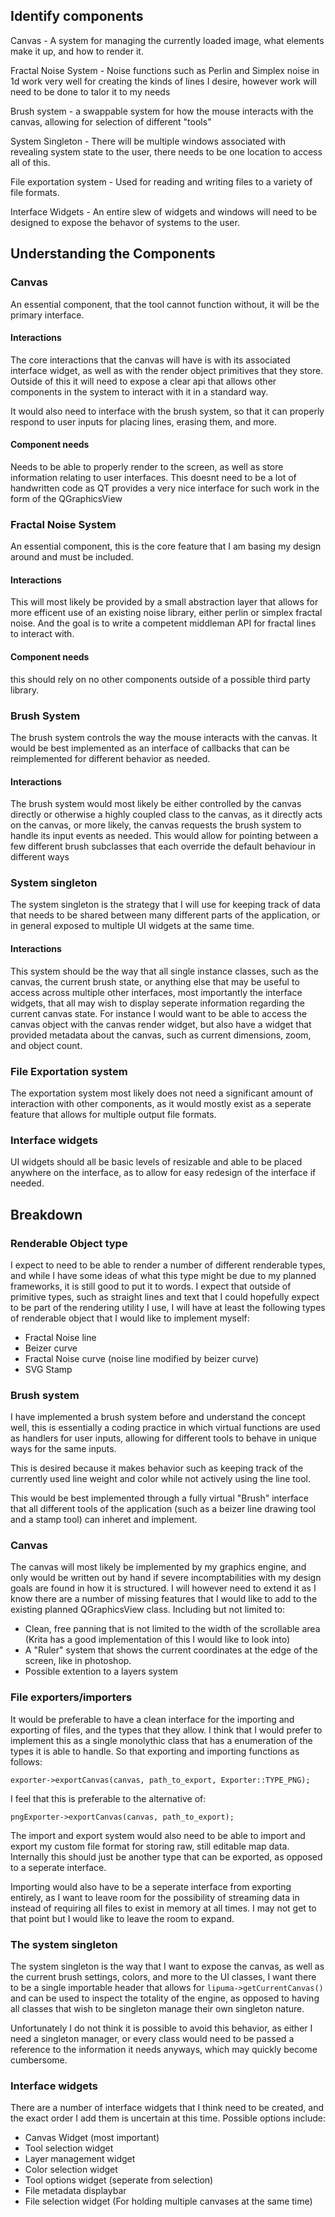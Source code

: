 ## Identify components

Canvas - A system for managing the currently loaded image, what elements make it up, and how to render it.

Fractal Noise System - Noise functions such as Perlin and Simplex noise in 1d work very well for creating the kinds of lines I desire, however work will need to be done to talor it to my needs

Brush system - a swappable system for how the mouse interacts with the canvas, allowing for selection of different "tools" 

System Singleton - There will be multiple windows associated with revealing system state to the user, there needs to be one location to access all of this.

File exportation system - Used for reading and writing files to a variety of file formats.

Interface Widgets - An entire slew of widgets and windows will need to be designed to expose the behavor of systems to the user.


## Understanding the Components

### Canvas

An essential component, that the tool cannot function without, it will be the primary interface. 

#### Interactions

The core interactions that the canvas will have is with its associated interface widget, as well as with the render object primitives that they store. Outside of this it will need to expose a clear api that allows other components in the system to interact with it in a standard way.

It would also need to interface with the brush system, so that it can properly respond to user inputs for placing lines, erasing them, and more. 


#### Component needs

Needs to be able to properly render to the screen, as well as store information relating to user interfaces. This doesnt need to be a lot of handwritten code as QT provides a very nice interface for such work in the form of the QGraphicsView 



### Fractal Noise System

An essential component, this is the core feature that I am basing my design around and must be included.

#### Interactions

This will most likely be provided by a small abstraction layer that allows for more efficent use of an existing noise library, either perlin or simplex fractal noise. And the goal is to write a competent middleman API for fractal lines to interact with.

#### Component needs

this should rely on no other components outside of a possible third party library. 


### Brush System

The brush system controls the way the mouse interacts with the canvas. It would be best implemented as an interface of callbacks that can be reimplemented for different behavior as needed.

#### Interactions

The brush system would most likely be either controlled by the canvas directly or otherwise a highly coupled class to the canvas, as it directly acts on the canvas, or more likely, the canvas requests the brush system to handle its input events as needed. This would allow for pointing between a few different brush subclasses that each override the default behaviour in different ways

### System singleton

The system singleton is the strategy that I will use for keeping track of data that needs to be shared between many different parts of the application, or in general exposed to multiple UI widgets at the same time. 

#### Interactions
This system should be the way that all single instance classes, such as the canvas, the current brush state, or anything else that may be useful to access across multiple other interfaces, most importantly the interface widgets, that all may wish to display seperate information regarding the current canvas state. For instance I would want to be able to access the canvas object with the canvas render widget, but also have a widget that provided metadata about the canvas, such as current dimensions, zoom, and object count. 

### File Exportation system

The exportation system most likely does not need a significant amount of interaction with other components, as it would mostly exist as a seperate feature that allows for multiple output file formats. 


### Interface widgets

UI widgets should all be basic levels of resizable and able to be placed anywhere on the interface, as to allow for easy redesign of the interface if needed. 


## Breakdown

### Renderable Object type
I expect to need to be able to render a number of different renderable types, and while I have some ideas of what this type might be due to my planned frameworks, it is still good to put it to words. I expect that outside of primitive types, such as straight lines and text that I could hopefully expect to be part of the rendering utility I use, I will have at least the following types of renderable object that I would like to implement myself:

- Fractal Noise line
- Beizer curve
- Fractal Noise curve (noise line modified by beizer curve)
- SVG Stamp

### Brush system

I have implemented a brush system before and understand the concept well, this is essentially a coding practice in which virtual functions are used as handlers for user inputs, allowing for different tools to behave in unique ways for the same inputs.

This is desired because it makes behavior such as keeping track of the currently used line weight and color while not actively using the line tool.

This would be best implemented through a fully virtual "Brush" interface that all different tools of the application (such as a beizer line drawing tool and a stamp tool) can inheret and implement.

### Canvas 

The canvas will most likely be implemented by my graphics engine, and only would be written out by hand if severe incomptabilities with my design goals are found in how it is structured. I will however need to extend it as I know there are a number of missing features that I would like to add to the existing planned QGraphicsView class. Including but not limited to:

- Clean, free panning that is not limited to the width of the scrollable area (Krita has a good implementation of this I would like to look into)
- A "Ruler" system that shows the current coordinates at the edge of the screen, like in photoshop.
- Possible extention to a layers system

### File exporters/importers

It would be preferable to have a clean interface for the importing and exporting of files, and the types that they allow. I think that I would prefer to implement this as a single monolythic class that has a enumeration of the types it is able to handle. So that exporting and importing functions as follows:

`exporter->exportCanvas(canvas, path_to_export, Exporter::TYPE_PNG);`

I feel that this is preferable to the alternative of:

`pngExporter->exportCanvas(canvas, path_to_export);`

The import and export system would also need to be able to import and export my custom file format for storing raw, still editable map data. Internally this should just be another type that can be exported, as opposed to a seperate interface.

Importing would also have to be a seperate interface from exporting entirely, as I want to leave room for the possibility of streaming data in instead of requiring all files to exist in memory at all times. I may not get to that point but I would like to leave the room to expand.

### The system singleton

The system singleton is the way that I want to expose the canvas, as well as the current brush settings, colors, and more to the UI classes, I want there to be a single importable header that allows for `lipuma->getCurrentCanvas()` and can be used to inspect the totality of the engine, as opposed to having all classes that wish to be singleton manage their own singleton nature. 

Unfortunately I do not think it is possible to avoid this behavior, as either I need a singleton manager, or every class would need to be passed a reference to the information it needs anyways, which may quickly become cumbersome.

### Interface widgets

There are a number of interface widgets that I think need to be created, and the exact order I add them is uncertain at this time. Possible options include: 

- Canvas Widget (most important)
- Tool selection widget
- Layer management widget
- Color selection widget
- Tool options widget (seperate from selection)
- File metadata displaybar
- File selection widget (For holding multiple canvases at the same time)
